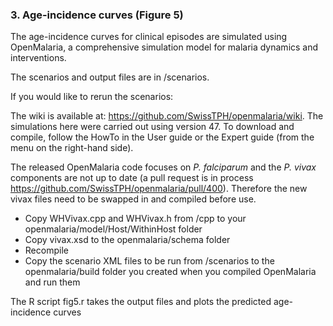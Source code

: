 

### 3. Age-incidence curves (Figure 5)

The age-incidence curves for clinical episodes are simulated using OpenMalaria, a comprehensive simulation model for malaria dynamics and interventions.

The scenarios and output files are in /scenarios. 


If you would like to rerun the scenarios:

The wiki is available at: https://github.com/SwissTPH/openmalaria/wiki. The simulations here were carried out using version 47. 
To download and compile, follow the HowTo in the User guide or the Expert guide (from the menu on the right-hand side).

The released OpenMalaria code focuses on <i>P. falciparum</i> and the <i>P. vivax</i> components are not up to date (a pull request is in process https://github.com/SwissTPH/openmalaria/pull/400). Therefore the new vivax files need to be swapped in and compiled before use.

 - Copy WHVivax.cpp and WHVivax.h from /cpp to your openmalaria/model/Host/WithinHost folder
 - Copy vivax.xsd to the openmalaria/schema folder
 - Recompile
 - Copy the scenario XML files to be run from /scenarios to the openmalaria/build folder you created when you compiled OpenMalaria and run them

The R script fig5.r takes the output files and plots the predicted age-incidence curves   

